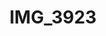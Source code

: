 ---
title: IMG_3923
layout: image
categories: [valokuvat]
box-image: valokuvat/IMG_3923-kuutio.jpg
image: valokuvat/IMG_3923.jpg
hide_title_on_box: true
---